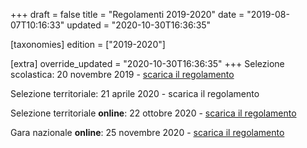 +++
draft = false
title = "Regolamenti 2019-2020"
date = "2019-08-07T10:16:33"
updated = "2020-10-30T16:36:35"

[taxonomies]
edition = ["2019-2020"]

[extra]
override_updated = "2020-10-30T16:36:35"
+++
Selezione scolastica: 20 novembre 2019 - [scarica il regolamento](/oldsite/168/Regolamento_Selezione_Scolastica_20_novembre.pdf)

Selezione territoriale: 21 aprile 2020 - scarica il regolamento

Selezione territoriale **online**: 22 ottobre 2020 - [scarica il regolamento](/oldsite/168/OII-RegSelTerritoriale_22ottobre_2020_online.pdf)

Gara nazionale **online**: 25 novembre 2020 - [scarica il regolamento](/oldsite/168/OII-RegSelNazionale_25novembre_2020.pdf)
